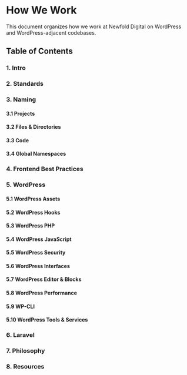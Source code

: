 # How We Work

This document organizes how we work at Newfold Digital on WordPress and WordPress-adjacent codebases.

## Table of Contents

### 1. Intro
### 2. Standards
### 3. Naming
#### 3.1 Projects
#### 3.2 Files & Directories
#### 3.3 Code
#### 3.4 Global Namespaces
### 4. Frontend Best Practices
### 5. WordPress
#### 5.1 WordPress Assets
#### 5.2 WordPress Hooks
#### 5.3 WordPress PHP
#### 5.4 WordPress JavaScript
#### 5.5 WordPress Security
#### 5.6 WordPress Interfaces
#### 5.7 WordPress Editor & Blocks
#### 5.8 WordPress Performance
#### 5.9 WP-CLI
#### 5.10 WordPress Tools & Services
### 6. Laravel
### 7. Philosophy
### 8. Resources